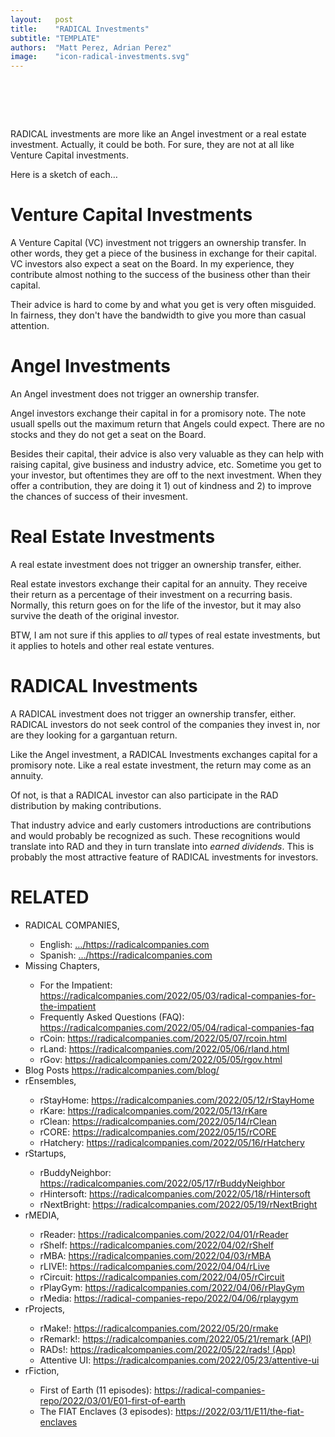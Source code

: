 ```yaml
---
layout:   post
title:    "RADICAL Investments"
subtitle: "TEMPLATE"
authors:  "Matt Perez, Adrian Perez"
image:    "icon-radical-investments.svg"
---
```


<div style="display:none;">
 <p><span class="_paradigm">RADICAL</span> investments are more like an Angel investment or a real estate investment. For sure, they are not at all like Venture Capital investments.</p>
</div>

<h1>&nbsp;</h1>
 <p><span class="_paradigm">RADICAL</span> investments are more like an Angel investment or a real estate investment. Actually, it could be both. For sure, they are not at all like Venture Capital investments.</p>
 <p>Here is a sketch of each&hellip;</p>
 
<h1>Venture Capital Investments</h1>
 <p>A Venture Capital (VC) investment not triggers an ownership transfer. In other words, they get a piece of the business in exchange for their capital. VC investors also expect a seat on the Board. In my experience, they contribute almost nothing to the success of the business other than their capital.</p>
 <p>Their advice is hard to come by and what you get is very often misguided. In fairness, they don't have the bandwidth to give you more than casual attention.</p>
 
<h1>Angel Investments</h1>
 <p>An Angel investment does not trigger an ownership transfer.</p>
 <p>Angel investors exchange their capital in for a promisory note. The note usuall spells out the maximum return that Angels could expect. There are no stocks and they do not get a seat on the Board.</p>
 <p>Besides their capital, their advice is also very valuable as they can help with raising capital, give business and industry advice, etc. Sometime you get to your investor, but oftentimes they are off to the next investment. When they offer a contribution, they are doing it 1) out of kindness and 2) to improve the chances of success of their invesment.</p>

<h1>Real Estate Investments</h1>
 <p>A real estate investment does not trigger an ownership transfer, either.</p>
 <p>Real estate investors exchange their capital for an annuity. They receive their return as a percentage of their investment on a recurring basis. Normally, this return goes on for the life of the investor, but it may also survive the death of the original investor.</p>
 <p>BTW, I am not sure if this applies to <em>all</em> types of real estate investments, but it applies to hotels and other real estate ventures.</p>

<h1><span class="_paradigm">RADICAL</span> Investments</h1>
 <p>A <span class="_paradigm">RADICAL</span> investment does not trigger an ownership transfer, either. <span class="_paradigm">RADICAL</span> investors do not seek control of the companies they invest in, nor are they looking for a gargantuan return.</p>
 <p>Like the Angel investment, a <span class="_paradigm">RADICAL</span> Investments exchanges capital for a promisory note. Like a real estate investment, the return may come as an annuity.</p>
 <p>Of not, is that a <span class="_paradigm">RADICAL</span> investor can also participate in the <span class="_paradigm">RAD</span> distribution by making contributions.</p>
 <p>That industry advice and early customers introductions are contributions and would probably be recognized as such. These recognitions would translate into <span class="_paradigm">RAD</span> and they in turn translate into <em>earned dividends</em>. This is probably the most attractive feature of <span class="_paradigm">RADICAL</span> investments for investors.</p>

<h1 class="_section">RELATED</h1>
 <ul>
  <li>RADICAL COMPANIES,</li>
   <ul>
    <li><a>English</a>: <a href="https://radicalcompanies.com" target="_blank">&hellip;/https://radicalcompanies.com</a></li>
    <li><a>Spanish</a>: <a href="https://radicalcompanies.com" target="_blank">&hellip;/https://radicalcompanies.com</a></li>
   </ul>
  <li>Missing Chapters,</li>
   <ul>
    <li>For the Impatient: <a href="https://radicalcompanies.com/2022/05/03/radical-companies-for-the-impatient" target="_blank">https://radicalcompanies.com/2022/05/03/radical-companies-for-the-impatient</a></li>
    <li>Frequently Asked Questions (FAQ): <a href="https://radicalcompanies.com/2022/05/04/radical-companies-faq" target="_blank">https://radicalcompanies.com/2022/05/04/radical-companies-faq</a></li>
    <li>rCoin: <a href="https://radicalcompanies.com/2022/05/07/rcoin.html" target="_blank">https://radicalcompanies.com/2022/05/07/rcoin.html</a></li>
    <li>rLand: <a href="https://radicalcompanies.com/2022/05/06/rland.html" target="_blank">https://radicalcompanies.com/2022/05/06/rland.html</a></li>
    <li>rGov: <a href="https://radicalcompanies.com/2022/05/05/rgov.html" target="_blank">https://radicalcompanies.com/2022/05/05/rgov.html</a></li>
   </ul>
   <li>Blog Posts <a href="https://radicalcompanies.com/blog/" target="_blank">https://radicalcompanies.com/blog/</a></li>
   <li>rEnsembles,</li>
    <ul>
     <li> rStayHome: <a href="https://radicalcompanies.com/2022/05/12/rStayHome" target="_blank">https://radicalcompanies.com/2022/05/12/rStayHome</a></li>
     <li>     rKare: <a href="https://radicalcompanies.com/2022/05/13/rKare" target="_blank">https://radicalcompanies.com/2022/05/13/rKare</a></li>
     <li>    rClean: <a href="https://radicalcompanies.com/2022/05/14/rClean" target="_blank">https://radicalcompanies.com/2022/05/14/rClean</a></li>
     <li>     rCORE: <a href="https://radicalcompanies.com/2022/05/15/rCORE" target="_blank">https://radicalcompanies.com/2022/05/15/rCORE</a></li>
     <li>rHatchery: <a href="https://radicalcompanies.com/2022/05/16/rHatchery" target="_blank">https://radicalcompanies.com/2022/05/16/rHatchery</a></li>
    </ul>
   <li>rStartups,</li>
    <ul>
     <li>rBuddyNeighbor: <a href="https://radicalcompanies.com/2022/05/17/rBuddyNeighbor" target="_blank">https://radicalcompanies.com/2022/05/17/rBuddyNeighbor</a></li>
     <li>   rHintersoft: <a href="https://radicalcompanies.com/2022/05/18/rHintersoft" target="_blank">https://radicalcompanies.com/2022/05/18/rHintersoft</a></li> 
     <li>   rNextBright: <a href="https://radicalcompanies.com/2022/05/19/rNextBright" target="_blank">https://radicalcompanies.com/2022/05/19/rNextBright</a></li>
    </ul>
   <li>rMEDIA,</li>
    <ul>
     <li> rReader: <a href="https://radicalcompanies.com/2022/04/01/rReader" target="_blank">https://radicalcompanies.com/2022/04/01/rReader</a></li>
     <li>  rShelf: <a href="https://radicalcompanies.com/2022/04/02/rShelf" target="_blank">https://radicalcompanies.com/2022/04/02/rShelf</a></li>
     <li>    rMBA: <a href="https://radicalcompanies.com/2022/04/03/rMBA" target="_blank">https://radicalcompanies.com/2022/04/03/rMBA</a></li>
     <li>  rLIVE!: <a href="https://radicalcompanies.com/2022/04/04/rLive" target="_blank">https://radicalcompanies.com/2022/04/04/rLive</a></li>
     <li>rCircuit: <a href="https://radicalcompanies.com/2022/04/05/rCircuit" target="_blank">https://radicalcompanies.com/2022/04/05/rCircuit</a></li>
     <li>rPlayGym: <a href="https://radicalcompanies.com/2022/04/06/rPlayGym" target="_blank">https://radicalcompanies.com/2022/04/06/rPlayGym</a></li>
     <li>  rMedia: <a href="https://radical-companies-repo/2022/04/06/rplaygym" target="_blank">https://radical-companies-repo/2022/04/06/rplaygym</a></li>
    </ul>
   <li>rProjects,</li>
    <ul>
     <li>      rMake!: <a href="https://radicalcompanies.com/2022/05/20/rmake" target="_blank">https://radicalcompanies.com/2022/05/20/rmake</a></li>
     <li>    rRemark!: <a href="https://radicalcompanies.com/2022/05/21/remark" target="_blank">https://radicalcompanies.com/2022/05/21/remark (API)</a></li>
     <li>       RADs!: <a href="https://radicalcompanies.com/2022/05/22/rads!" target="_blank">https://radicalcompanies.com/2022/05/22/rads! (App)</a></li>
     <li>Attentive UI: <a href="https://radicalcompanies.com/2022/05/23/attentive-ui" target="_blank">https://radicalcompanies.com/2022/05/23/attentive-ui</a></li>
    </ul>
   <li>rFiction,</li>
    <ul>
     <li>  First of Earth (11 episodes): <a href="https://radical-companies-repo/2022/03/01/E01-first-of-earth" target="_blank">https://radical-companies-repo/2022/03/01/E01-first-of-earth</a></li>
     <li>The FIAT Enclaves (3 episodes): <a href="https://2022/03/11/E11/the-fiat-enclaves" target="_blank">https://2022/03/11/E11/the-fiat-enclaves</a></li>
    </ul>
